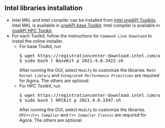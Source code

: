 ## Intel libraries installation
  * Intel MKL and Intel compiler can be installed from [Intel oneAPI Toolkits](https://www.intel.com/content/www/us/en/developer/tools/oneapi/toolkits.html#gs.dg5bw3).
  Intel MKL is available in [oneAPI base Toolkit](https://www.intel.com/content/www/us/en/developer/tools/oneapi/base-toolkit-download.html?operatingsystem=linux&distributions=webdownload&options=online). Intel compiler is available in [oneAPI HPC Toolkit](https://www.intel.com/content/www/us/en/developer/tools/oneapi/hpc-toolkit-download.html?operatingsystem=linux&distributions=webdownload&options=online).
  * For each Toolkit, follow the instructions for `Command Line Download` to install the online installer. 
  	* For base Toolkit, run
  	  <pre>
  	  $ wget https://registrationcenter-download.intel.com/akdlm/irc_nas/18236/l_BaseKit_p_2021.4.0.3422.sh
	  $ sudo bash l_BaseKit_p_2021.4.0.3422.sh	
  	  </pre>
  	  After running the GUI, select `Modify` to customize the libraries. 
  	  `Math Kernel Library` and `Integrated Performance Primitives` are required for Agora. The others are optional.
  	* For HPC Toolkit, run
  	  <pre>
  	  $ wget https://registrationcenter-download.intel.com/akdlm/irc_nas/18211/l_HPCKit_p_2021.4.0.3347.sh
	  $ sudo bash l_HPCKit_p_2021.4.0.3347.sh	
  	  </pre>
  	  After running the GUI, select `Modify` to customize the libraries. 
  	  `DPC++/C++ Compiler` and `C++ Compiler Classic` are required for Agora. The others are optional.
